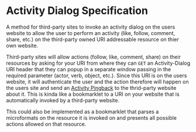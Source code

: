 Activity Dialog Specification
=============================

A method for third-party sites to invoke an activity dialog on the users website to allow the user to perform an activity (like, follow, comment, share, etc.) on the third-party owned URI addressable resource on thier own website.

Third-party sites will allow actions (follow, like, comment, share) on their resources by asking for your URI from where they can `GET` an Activity-Dialog URI header that they can popup in a separate window passing in the required parameter (actor, verb, object, etc.). Since this URI is on the users website, it will authenticate the user and the action therefore will happen on the users site and send an [Activity Pingback](http://activitypingback.org/) to the thrid-party website about it. This is kinda like a bookmarklet to a URI on your website that is automatically invoked by a third-party website.

This could also be implemented as a bookmarklet that parses a microformats on the resource it is invoked on and presents all possible actions allowed on that resource.